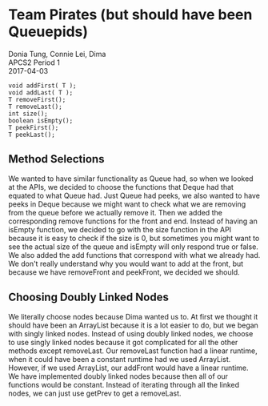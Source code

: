 # Team Pirates (but should have been Queuepids)
Donia Tung, Connie Lei, Dima <br />
APCS2 Period 1 <br />
2017-04-03 <br />

```void addFirst( T );``` <br />
```void addLast( T );``` <br />
```T removeFirst();``` <br />
```T removeLast();``` <br />
```int size();``` <br />
```boolean isEmpty();``` <br />
```T peekFirst();``` <br />
```T peekLast();``` <br />

## Method Selections
We wanted to have similar functionality as Queue had, so when we looked at the APIs, we decided to choose the functions that Deque had that equated to what Queue had. Just Queue had peeks, we also wanted to have peeks in Deque because we might want to check what we are removing from the queue before we actually remove it. Then we added the corresponding remove functions for the front and end. Instead of having an isEmpty function, we decided to go with the size function in the API because it is easy to check if the size is 0, but sometimes you might want to see the actual size of the queue and isEmpty will only respond true or false. We also added the add functions that correspond with what we already had. We don't really understand why you would want to add at the front, but because we have removeFront and peekFront, we decided we should.

## Choosing Doubly Linked Nodes
We literally choose nodes because Dima wanted us to. At first we thought it should have been an ArrayList because it is a lot easier to do, but we began with singly linked nodes. Instead of using doubly linked nodes, we choose to use singly linked nodes because it got complicated for all the other methods except removeLast. Our removeLast function had a linear runtime, when it could have been a constant runtime had we used ArrayList. However, if we used ArrayList, our addFront would have a linear runtime. We have implemented doubly linked nodes because then all of our functions would be constant. Instead of iterating through all the linked nodes, we can just use getPrev to get a removeLast.
